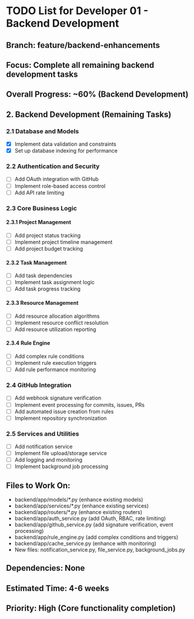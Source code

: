 # TODO List for Developer 01 - Backend Development
## Branch: feature/backend-enhancements
## Focus: Complete all remaining backend development tasks

## Overall Progress: ~60% (Backend Development)

## 2. Backend Development (Remaining Tasks)

### 2.1 Database and Models
- [x] Implement data validation and constraints
- [x] Set up database indexing for performance

### 2.2 Authentication and Security
- [ ] Add OAuth integration with GitHub
- [ ] Implement role-based access control
- [ ] Add API rate limiting

### 2.3 Core Business Logic
#### 2.3.1 Project Management
- [ ] Add project status tracking
- [ ] Implement project timeline management
- [ ] Add project budget tracking

#### 2.3.2 Task Management
- [ ] Add task dependencies
- [ ] Implement task assignment logic
- [ ] Add task progress tracking

#### 2.3.3 Resource Management
- [ ] Add resource allocation algorithms
- [ ] Implement resource conflict resolution
- [ ] Add resource utilization reporting

#### 2.3.4 Rule Engine
- [ ] Add complex rule conditions
- [ ] Implement rule execution triggers
- [ ] Add rule performance monitoring

### 2.4 GitHub Integration
- [ ] Add webhook signature verification
- [ ] Implement event processing for commits, issues, PRs
- [ ] Add automated issue creation from rules
- [ ] Implement repository synchronization

### 2.5 Services and Utilities
- [ ] Add notification service
- [ ] Implement file upload/storage service
- [ ] Add logging and monitoring
- [ ] Implement background job processing

## Files to Work On:
- backend/app/models/*.py (enhance existing models)
- backend/app/services/*.py (enhance existing services)
- backend/app/routers/*.py (enhance existing routers)
- backend/app/auth_service.py (add OAuth, RBAC, rate limiting)
- backend/app/github_service.py (add signature verification, event processing)
- backend/app/rule_engine.py (add complex conditions and triggers)
- backend/app/cache_service.py (enhance with monitoring)
- New files: notification_service.py, file_service.py, background_jobs.py

## Dependencies: None
## Estimated Time: 4-6 weeks
## Priority: High (Core functionality completion)
